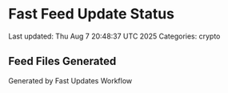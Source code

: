 # Fast Feed Update Status
Last updated: Thu Aug  7 20:48:37 UTC 2025
Categories: crypto

## Feed Files Generated

Generated by Fast Updates Workflow
